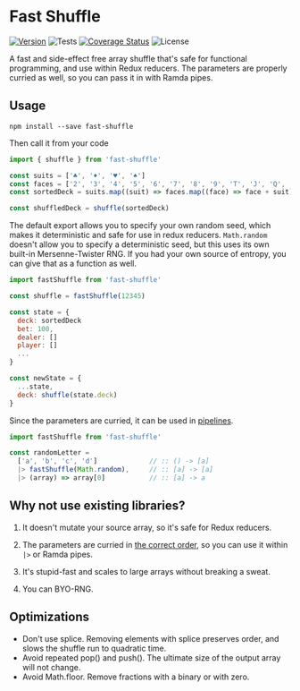 # Fast Shuffle

[![Version](https://badge.fury.io/js/fast-shuffle.svg)](https://www.npmjs.com/package/fast-shuffle)
![Tests](https://github.com/philihp/fast-shuffle/workflows/tests/badge.svg)
[![Coverage Status](https://coveralls.io/repos/github/philihp/fast-shuffle/badge.svg?branch=master)](https://coveralls.io/github/philihp/fast-shuffle?branch=master)
![License](https://img.shields.io/npm/l/fast-shuffle)

A fast and side-effect free array shuffle that's safe for functional
programming, and use within Redux reducers. The parameters are properly curried as
well, so you can pass it in with Ramda pipes.

## Usage

```
npm install --save fast-shuffle
```

Then call it from your code

```js
import { shuffle } from 'fast-shuffle'

const suits = ['♣', '♦', '♥', '♠']
const faces = ['2', '3', '4', '5', '6', '7', '8', '9', 'T', 'J', 'Q', 'K', 'A']
const sortedDeck = suits.map((suit) => faces.map((face) => face + suit))

const shuffledDeck = shuffle(sortedDeck)
```

The default export allows you to specify your own random seed, which makes it deterministic and safe for use in redux reducers. `Math.random` doesn't allow you to specify a deterministic seed, but this uses its own built-in Mersenne-Twister RNG. If you had your own source of entropy, you can give that as a function as well.

```js
import fastShuffle from 'fast-shuffle'

const shuffle = fastShuffle(12345)

const state = {
  deck: sortedDeck
  bet: 100,
  dealer: []
  player: []
  ...
}

const newState = {
  ...state,
  deck: shuffle(state.deck)
}
```

Since the parameters are curried, it can be used in [pipelines](https://github.com/tc39/proposal-pipeline-operator).

```js
import fastShuffle from 'fast-shuffle'

const randomLetter =
  ['a', 'b', 'c', 'd']             // :: () -> [a]
  |> fastShuffle(Math.random),     // :: [a] -> [a]
  |> (array) => array[0]           // :: [a] -> a
```

## Why not use existing libraries?

1. It doesn't mutate your source array, so it's safe for Redux reducers.

2. The parameters are curried in [the correct order](https://www.youtube.com/watch?v=m3svKOdZijA), so you can use it within `|>` or Ramda pipes.

3. It's stupid-fast and scales to large arrays without breaking a sweat.

4. You can BYO-RNG.

## Optimizations

- Don't use splice. Removing elements with splice preserves order, and slows
  the shuffle run to quadratic time.
- Avoid repeated pop() and push(). The ultimate size of the output array
  will not change.
- Avoid Math.floor. Remove fractions with a binary or with zero.

